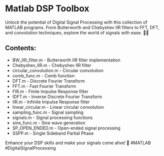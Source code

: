 <h1>Matlab DSP Toolbox</h1>
<p>
  Unlock the potential of Digital Signal Processing with this collection of
  MATLAB programs. From Butterworth and Chebyshev IIR filters to FFT, DFT, and
  convolution techniques, explore the world of signals with ease. 🎵✨
</p>
<h2>Contents:</h2>
<ul>
  <li>BW_IIR_filter.m - Butterworth IIR filter implementation</li>
  <li>Chebyshev_IIR.m - Chebyshev IIR filter</li>
  <li>circular_convolution.m - Circular convolution</li>
  <li>comb_func.m - Comb function</li>
  <li>DFT.m - Discrete Fourier Transform</li>
  <li>FFT.m - Fast Fourier Transform</li>
  <li>FIR.m - Finite Impulse Response filter</li>
  <li>IDFT.m - Inverse Discrete Fourier Transform</li>
  <li>IIR.m - Infinite Impulse Response filter</li>
  <li>linear_circular.m - Linear circular convolution</li>
  <li>sampling_func.m - Signal sampling</li>
  <li>signals.m - Signal processing functions</li>
  <li>sine_func.m - Sine wave generation</li>
  <li>SP_OPEN_ENDED.m - Open-ended signal processing</li>
  <li>SSPP.m - Single Sideband Partial Phase</li>
</ul>
<p>
  Enhance your DSP skills and make your signals come alive! 🚀 #MATLAB
  #DigitalSignalProcessing
</p>
